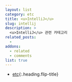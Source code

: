 ```yaml
---
layout: list
category: etc
title: <u>IntelliJ</u>
slug: intellij
description: >
  <u>IntelliJ</u> 관련 카테고리
related_posts:
  -
addons:
  - related
  - comments
list: true
---
```


* [etc]{:.heading.flip-title}

[etc]: /etc/
